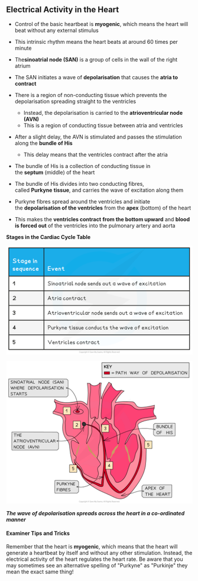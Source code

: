 ## Electrical Activity in the Heart

* Control of the basic heartbeat is **myogenic**, which means the heart will beat without any external stimulus
* This intrinsic rhythm means the heart beats at around 60 times per minute
* The**sinoatrial node (SAN)** is a group of cells in the wall of the right atrium
* The SAN initiates a wave of **depolarisation** that causes the **atria to contract**
* There is a region of non-conducting tissue which prevents the depolarisation spreading straight to the ventricles

  + Instead, the depolarisation is carried to the **atrioventricular node (AVN)**
  + This is a region of conducting tissue between atria and ventricles
* After a slight delay, the AVN is stimulated and passes the stimulation along the **bundle of His**

  + This delay means that the ventricles contract after the atria
* The bundle of His is a collection of conducting tissue in the **septum** (middle) of the heart
* The bundle of His divides into two conducting fibres, called **Purkyne** **tissue**, and carries the wave of excitation along them
* Purkyne fibres spread around the ventricles and initiate the **depolarisation of the ventricles** from the **apex** (bottom) of the heart
* This makes the **ventricles contract** **from the bottom upward** and **blood is forced out** of the ventricles into the pulmonary artery and aorta

**Stages in the Cardiac Cycle Table**

![Stages in the Cardiac Cycle Table](Stages-in-the-Cardiac-Cycle-Table.png)

![Electrical Activity of the Heart_1](Electrical-Activity-of-the-Heart_1.png)

***The wave of depolarisation spreads across the heart in a co-ordinated manner***

#### Examiner Tips and Tricks

Remember that the heart is **myogenic**, which means that the heart will generate a heartbeat by itself and without any other stimulation. Instead, the electrical activity of the heart regulates the heart rate. Be aware that you may sometimes see an alternative spelling of "Purkyne" as "Purkinje" they mean the exact same thing!